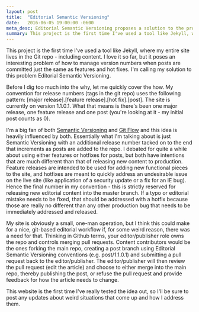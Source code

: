 ```yaml
---
layout: post
title:  "Editorial Semantic Versioning"
date:   2016-06-05 19:00:00 -0600
meta_desc: Editorial Semantic Versioning proposes a solution to the problem of releasing versioned content managed in a Git repo.
summary: This project is the first time I've used a tool like Jekyll, where my entire site lives in the Git repo - including content. I love it so far, but it poses an interesting problem of how to manage version numbers when posts are committed just the same as features and hot fixes. I'm calling my solution to this problem Editorial Semantic Versioning.
---
```

This project is the first time I've used a tool like Jekyll, where my entire site lives in the Git repo - including content. I love it so far, but it poses an interesting problem of how to manage version numbers when posts are committed just the same as features and hot fixes. I'm calling my solution to this problem Editorial Semantic Versioning.

Before I dig too much into the why, let me quickly cover the how. My convention for release numbers (tags in the git repo) uses the following pattern: [major release].[feature release].[hot fix].[post]. The site is currently on version 1.1.0.1. What that means is there's been one major release, one feature release and one post (you're looking at it - my initial post counts as 0).

I'm a big fan of both [Semantic Versioning](http://semver.org/) and [Git Flow](http://nvie.com/posts/a-successful-git-branching-model/) and this idea is heavily influenced by both. Essentially what I'm talking about is just Semantic Versioning with an additional release number tacked on to the end that increments as posts are added to the repo. I debated for quite a while about using either features or hotfixes for posts, but both have intentions that are much different than that of releasing new content to production. Feature releases are intended to be used for adding new functional pieces to the site, and hotfixes are meant to quickly address an undesirable issue on the live site (like application of a security update or a fix for an IE bug). Hence the final number in my convention - this is strictly reserved for releasing new editorial content into the master branch. If a typo or editorial mistake needs to be fixed, that should be addressed with a hotfix because those are really no different than any other production bug that needs to be immediately addressed and released.

My site is obviously a small, one-man operation, but I think this could make for a nice, git-based editorial workflow if, for some weird reason, there was a need for that. Thinking in Github terms, your editor/publisher role owns the repo and controls merging pull requests. Content contributors would be the ones forking the main repo, creating a post branch using Editorial Semantic Versioning conventions (e.g. post/1.1.0.1) and submitting a pull request back to the editor/publisher. The editor/publisher will then review the pull request (edit the article) and choose to either merge into the main repo, thereby publishing the post, or refuse the pull request and provide feedback for how the article needs to change.

This website is the first time I've really tested the idea out, so I'll be sure to post any updates about weird situations that come up and how I address them. 
